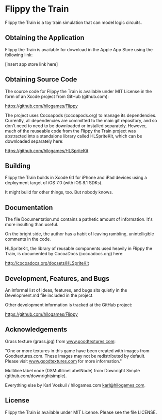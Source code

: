 # Flippy the Train

Flippy the Train is a toy train simulation that can model logic
circuits.


## Obtaining the Application

Flippy the Train is available for download in the Apple App Store
using the following link:

  [insert app store link here]


## Obtaining Source Code

The source code for Flippy the Train is available under MIT License in
the form of an Xcode project from GitHub (github.com):

  https://github.com/hilogames/Flippy

The project uses Cocoapods (cocoapods.org) to manage its dependencies.
Currently, all dependencies are committed to the main git repository,
and so don't need to need to be downloaded or installed separately.
However, much of the reuseable code from the Flippy the Train project
was abstracted into a standalone library called HLSpriteKit, which can
be downloaded separately here:

  https://github.com/hilogames/HLSpriteKit


## Building

Flippy the Train builds in Xcode 6.1 for iPhone and iPad devices using
a deployment target of iOS 7.0 (with iOS 8.1 SDKs).

It might build for other things, too.  But nobody knows.


## Documentation

The file Documentation.md contains a pathetic amount of information.
It's more insulting than useful.

On the bright side, the author has a habit of leaving rambling,
unintelligible comments in the code.

HLSpriteKit, the library of reusable components used heavily in Flippy
the Train, is documented by CocoaDocs (cocoadocs.org) here:

  http://cocoadocs.org/docsets/HLSpriteKit


## Development, Features, and Bugs

An informal list of ideas, features, and bugs sits quietly in the
Development.md file included in the project.

Other development information is tracked at the GitHub project:

  https://github.com/hilogames/Flippy


## Acknowledgements

Grass texture (grass.jpg) from www.goodtextures.com:

  "One or more textures in this game have been created with images
   from Goodtextures.com. These images may not be redistributed by
   default. Please visit www.goodtextures.com for more information."

Multiline label node (DSMultilineLabelNode) from Downright Simple
(github.com/downrightsimple).

Everything else by Karl Voskuil / hilogames.com <karl@hilogames.com>.


## License

Flippy the Train is available under MIT License.  Please see the file
LICENSE.
